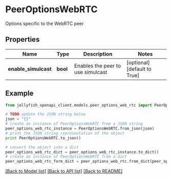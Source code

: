 # PeerOptionsWebRTC

Options specific to the WebRTC peer

## Properties
Name | Type | Description | Notes
------------ | ------------- | ------------- | -------------
**enable_simulcast** | **bool** | Enables the peer to use simulcast | [optional] [default to True]

## Example

```python
from jellyfish_openapi_client.models.peer_options_web_rtc import PeerOptionsWebRTC

# TODO update the JSON string below
json = "{}"
# create an instance of PeerOptionsWebRTC from a JSON string
peer_options_web_rtc_instance = PeerOptionsWebRTC.from_json(json)
# print the JSON string representation of the object
print PeerOptionsWebRTC.to_json()

# convert the object into a dict
peer_options_web_rtc_dict = peer_options_web_rtc_instance.to_dict()
# create an instance of PeerOptionsWebRTC from a dict
peer_options_web_rtc_form_dict = peer_options_web_rtc.from_dict(peer_options_web_rtc_dict)
```
[[Back to Model list]](../README.md#documentation-for-models) [[Back to API list]](../README.md#documentation-for-api-endpoints) [[Back to README]](../README.md)



